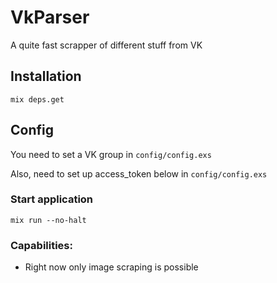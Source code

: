 # VkParser

A quite fast scrapper of different stuff from VK

## Installation

`mix deps.get`

## Config
You need to set a VK group in `config/config.exs`

Also, need to set up access_token below in `config/config.exs`

### Start application
`mix run --no-halt`


### Capabilities:
* Right now only image scraping is possible
